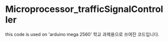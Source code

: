 # Microprocessor_trafficSignalController
this code is used on 'arduino mega 2560'
학교 과제용으로 쓰여진 코드입니다.
